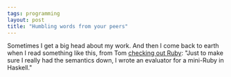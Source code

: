 ```yaml
---
tags: programming
layout: post
title: "Humbling words from your peers"
---
```




Sometimes I get a big head about my work. And then I come back to earth when I read something like this, from Tom <a href="http://community.moertel.com/ss/space/start/2005-03-25/1#Writing_a_simple_Ruby_evaluator">checking out Ruby</a>: "Just to make sure I really had the semantics down, I wrote an evaluator for a mini-Ruby in Haskell."


